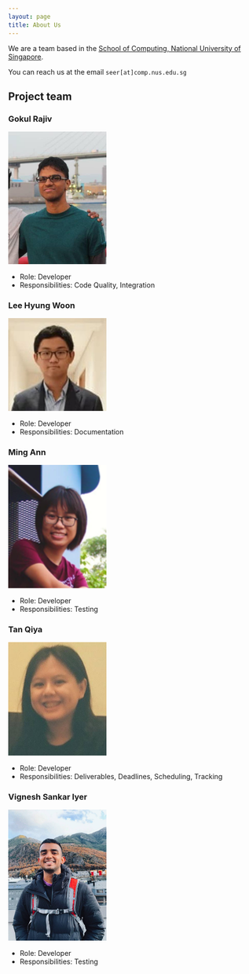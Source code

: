 ```yaml
---
layout: page
title: About Us
---
```


We are a team based in the [School of Computing, National University of Singapore](http://www.comp.nus.edu.sg).

You can reach us at the email `seer[at]comp.nus.edu.sg`

## Project team

### Gokul Rajiv

<img src="images/gok99.png" width="200px">

* Role: Developer
* Responsibilities: Code Quality, Integration

### Lee Hyung Woon

<img src="images/lhw-1.png" width="200px">

* Role: Developer
* Responsibilities: Documentation

### Ming Ann

<img src="images/skythefire.png" width="200px">

* Role: Developer
* Responsibilities: Testing

### Tan Qiya

<img src="images/tanqiya.png" width="200px">

* Role: Developer
* Responsibilities: Deliverables, Deadlines, Scheduling, Tracking

### Vignesh Sankar Iyer

<img src="images/vigneshsankariyer1234567890.png" width="200px">

* Role: Developer
* Responsibilities: Testing
